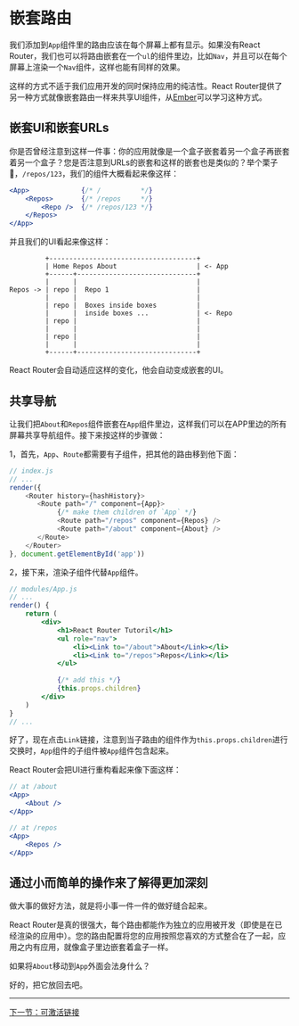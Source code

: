 # 嵌套路由

我们添加到`App`组件里的路由应该在每个屏幕上都有显示。如果没有React Router，我们也可以将路由嵌套在一个`ul`的组件里边，比如`Nav`，并且可以在每个屏幕上渲染一个`Nav`组件，这样也能有同样的效果。

这样的方式不适于我们应用开发的同时保持应用的纯洁性。React Router提供了另一种方式就像嵌套路由一样来共享UI组件，从[Ember](https://emberjs.com/)可以学习这种方式。



## 嵌套UI和嵌套URLs

你是否曾经注意到这样一件事：你的应用就像是一个盒子嵌套着另一个盒子再嵌套着另一个盒子？您是否注意到URLs的嵌套和这样的嵌套也是类似的？举个栗子🌰，`/repos/123`，我们的组件大概看起来像这样：

~~~jsx
<App>             {/* /          */}
    <Repos>       {/* /repos     */}
        <Repo />  {/* /repos/123 */}
    </Repos>
</App>
~~~

并且我们的UI看起来像这样：

```
         +-------------------------------------+
         | Home Repos About                    | <- App
         +------+------------------------------+
         |      |                              |
Repos -> | repo |  Repo 1                      |
         |      |                              |
         | repo |  Boxes inside boxes          |
         |      |  inside boxes ...            | <- Repo
         | repo |                              |
         |      |                              |
         | repo |                              |
         |      |                              |
         +------+------------------------------+
```

React Router会自动适应这样的变化，他会自动变成嵌套的UI。



## 共享导航

让我们把`About`和`Repos`组件嵌套在`App`组件里边，这样我们可以在APP里边的所有屏幕共享导航组件。接下来按这样的步骤做：

1，首先，`App`、`Route`都需要有子组件，把其他的路由移到他下面：

~~~javascript
// index.js
// ...
render({
    <Router history={hashHistory}>
       <Route path="/" component={App}>
    		{/* make them children of `App` */}
			<Route path="/repos" component={Repos} />
            <Route path="/about" component={About} />
       </Route>
	</Router>
}, document.getElementById('app'))
~~~

2，接下来，渲染子组件代替`App`组件。

```jsx
// modules/App.js
// ...
render() {
	return (
    	<div>
            <h1>React Router Tutoril</h1>
            <ul role="nav">
            	<li><Link to="/about">About</Link></li>
                <li><Link to="/repos">Repos</Link></li>
            </ul>
            
            {/* add this */}
            {this.props.children}
        </div>
    )    
}
// ...
```

好了，现在点击`Link`链接，注意到当子路由的组件作为`this.props.children`进行交换时，`App`组件的子组件被`App`组件包含起来。

React Router会把UI进行重构看起来像下面这样：

```jsx
// at /about
<App>
	<About />
</App>

// at /repos
<App>
	<Repos />
</App>
```

## 通过小而简单的操作来了解得更加深刻

做大事的做好方法，就是将小事一件一件的做好缝合起来。

React Router是真的很强大，每个路由都能作为独立的应用被开发（即使是在已经渲染的应用中）。您的路由配置将您的应用按照您喜欢的方式整合在了一起，应用之内有应用，就像盒子里边嵌套着盒子一样。

如果将`About`移动到`App`外面会法身什么？

好的，把它放回去吧。

---

[下一节：可激活链接]()

